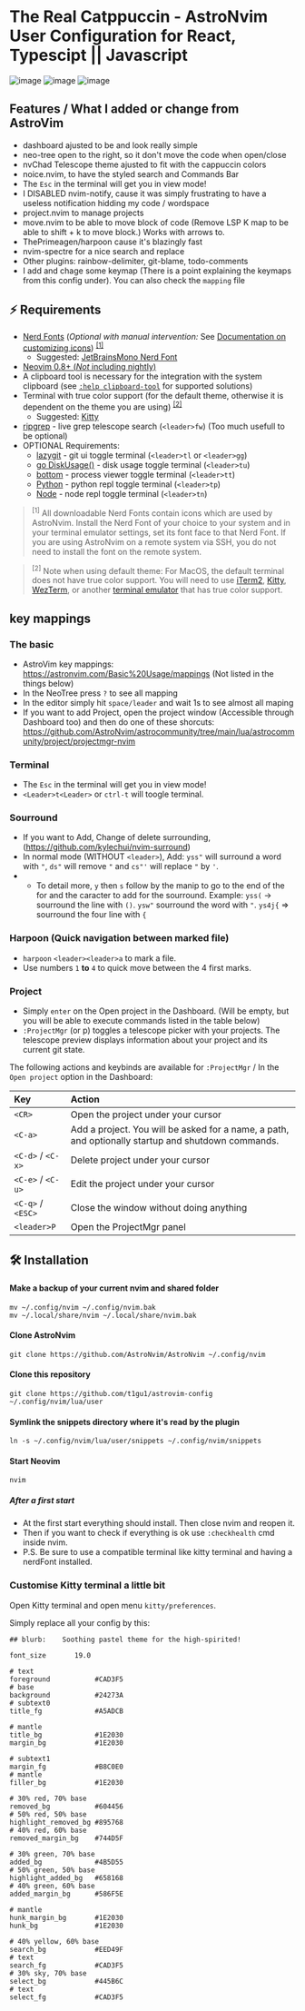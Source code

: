 # The Real Catppuccin - AstroNvim User Configuration for React, Typescipt || Javascript

![image](https://github.com/t1gu1/astrovim-config/assets/12479055/bf213f82-8e93-472d-baf5-f10e50803c95)
![image](https://github.com/t1gu1/astrovim-config/assets/12479055/a4a02c23-1263-4dca-be9d-65439be60a1b)
![image](https://github.com/t1gu1/astrovim-config/assets/12479055/3a09fafe-f43d-4da0-adb8-34a578c71993)

## Features / What I added or change from AstroVim

- dashboard ajusted to be and look really simple
- neo-tree open to the right, so it don't move the code when open/close
- nvChad Telescope theme ajusted to fit with the cappuccin colors
- noice.nvim, to have the styled search and Commands Bar
- The `Esc` in the terminal will get you in view mode!
- I DISABLED nvim-notify, cause it was simply frustrating to have a useless notification hidding my code / wordspace
- project.nvim to manage projects
- move.nvim to be able to move block of code (Remove LSP K map to be able to shift + k to move block.) Works with arrows to.
- ThePrimeagen/harpoon cause it's blazingly fast
- nvim-spectre for a nice search and replace
- Other plugins: rainbow-delimiter, git-blame, todo-comments
- I add and chage some keymap (There is a point explaining the keymaps from this config under). You can also check the `mapping` file

## ⚡ Requirements

- [Nerd Fonts](https://www.nerdfonts.com/font-downloads) (_Optional with manual intervention:_ See [Documentation on customizing icons](https://astronvim.com/Recipes/icons)) <sup>[[1]](#1)</sup>
  - Suggested: [JetBrainsMono Nerd Font](https://github.com/ryanoasis/nerd-fonts/releases/download/v3.0.2/JetBrainsMono.zip)
- [Neovim 0.8+ (_Not_ including nightly)](https://github.com/neovim/neovim/releases/tag/stable)
- A clipboard tool is necessary for the integration with the system clipboard (see [`:help clipboard-tool`](https://neovim.io/doc/user/provider.html#clipboard-tool) for supported solutions)
- Terminal with true color support (for the default theme, otherwise it is dependent on the theme you are using) <sup>[[2]](#2)</sup>
  - Suggested: [Kitty](https://sw.kovidgoyal.net/kitty/binary/)
- [ripgrep](https://github.com/BurntSushi/ripgrep) - live grep telescope search (`<leader>fw`) (Too much usefull to be optional)
- OPTIONAL Requirements:
  - [lazygit](https://github.com/jesseduffield/lazygit) - git ui toggle terminal (`<leader>tl` or `<leader>gg`)
  - [go DiskUsage()](https://github.com/dundee/gdu) - disk usage toggle terminal (`<leader>tu`)
  - [bottom](https://github.com/ClementTsang/bottom) - process viewer toggle terminal (`<leader>tt`)
  - [Python](https://www.python.org/) - python repl toggle terminal (`<leader>tp`)
  - [Node](https://nodejs.org/en/) - node repl toggle terminal (`<leader>tn`)

> <sup id="1">[1]</sup> All downloadable Nerd Fonts contain icons which are used by AstroNvim. Install the Nerd Font of your choice to your system and in your terminal emulator settings, set its font face to that Nerd Font. If you are using AstroNvim on a remote system via SSH, you do not need to install the font on the remote system.

> <sup id="2">[2]</sup> Note when using default theme: For MacOS, the default terminal does not have true color support. You will need to use [iTerm2](https://iterm2.com/), [Kitty](https://sw.kovidgoyal.net/kitty/), [WezTerm](https://wezfurlong.org/wezterm/), or another [terminal emulator](https://gist.github.com/XVilka/8346728#terminal-emulators) that has true color support.

## key mappings

### The basic

- AstroVim key mappings: <https://astronvim.com/Basic%20Usage/mappings> (Not listed in the things below)
- In the NeoTree press `?` to see all mapping
- In the editor simply hit `space/leader` and wait 1s to see almost all maping
- If you want to add Project, open the project window (Accessible through Dashboard too) and then do one of these shorcuts: <https://github.com/AstroNvim/astrocommunity/tree/main/lua/astrocommunity/project/projectmgr-nvim>

### Terminal
- The `Esc` in the terminal will get you in view mode!
- `<Leader>t<Leader>` or `ctrl-t` will toogle terminal. 

### Sourround
- If you want to Add, Change of delete surrounding, (<https://github.com/kylechui/nvim-surround>)
- In normal mode (WITHOUT `<leader>`), Add: `yss"` will surround a word with `"`, `ds"` will remove `"` and `cs"'` will replace `"` by `'`.
- - To detail more, `y` then `s` follow by the manip to go to the end of the for and the caracter to add for the sourround. Example: `yss(` -> sourround the line with `()`. `ysw"` sourround the word with `"`. `ys4j{` => sourround the four line with `{`

### Harpoon (Quick navigation between marked file)
- `harpoon` `<leader><leader>a` to mark a file. 
- Use numbers `1` **to** `4` to quick move between the 4 first marks.
  
### Project
- Simply `enter` on the Open project in the Dashboard. (Will be empty,  but you will be able to execute commands listed in the table below)
- `:ProjectMgr` (or <leader>p) toggles a telescope picker with your projects. The telescope preview displays information about your project and its current git state.

The following actions and keybinds are available for `:ProjectMgr` / In the `Open project` option in the Dashboard:

| Key               | Action                                                                                             |
| :---------------- | :------------------------------------------------------------------------------------------------- |
| `<CR>`            | Open the project under your cursor                                                                 |
| `<C-a>`           | Add a project. You will be asked for a name, a path, and optionally startup and shutdown commands. |
| `<C-d>` / `<C-x>` | Delete project under your cursor                                                                   |
| `<C-e>` / `<C-u>` | Edit the project under your cursor                                                                 |
| `<C-q>` / `<ESC>` | Close the window without doing anything                                                            |
| `<leader>P`       | Open the ProjectMgr panel                                                                          |

## 🛠️ Installation

#### Make a backup of your current nvim and shared folder

```shell
mv ~/.config/nvim ~/.config/nvim.bak
mv ~/.local/share/nvim ~/.local/share/nvim.bak
```

#### Clone AstroNvim

```shell
git clone https://github.com/AstroNvim/AstroNvim ~/.config/nvim
```

#### Clone this repository

```shell
git clone https://github.com/t1gu1/astrovim-config ~/.config/nvim/lua/user
```

#### Symlink the snippets directory where it's read by the plugin

```shell
ln -s ~/.config/nvim/lua/user/snippets ~/.config/nvim/snippets
```

#### Start Neovim

```shell
nvim
```

##### After a first start

- At the first start everything should install. Then close nvim and reopen it.
- Then if you want to check if everything is ok use `:checkhealth` cmd inside nvim.
- P.S. Be sure to use a compatible terminal like kitty terminal and having a nerdFont installed.

### Customise Kitty terminal a little bit

Open Kitty terminal and open menu `kitty/preferences`.

Simply replace all your config by this:

```shell
## blurb:    Soothing pastel theme for the high-spirited!

font_size       19.0

# text
foreground           #CAD3F5
# base
background           #24273A
# subtext0
title_fg             #A5ADCB

# mantle
title_bg             #1E2030
margin_bg            #1E2030

# subtext1
margin_fg            #B8C0E0
# mantle
filler_bg            #1E2030

# 30% red, 70% base
removed_bg           #604456
# 50% red, 50% base
highlight_removed_bg #895768
# 40% red, 60% base
removed_margin_bg    #744D5F

# 30% green, 70% base
added_bg             #4B5D55
# 50% green, 50% base
highlight_added_bg   #658168
# 40% green, 60% base
added_margin_bg      #586F5E

# mantle
hunk_margin_bg       #1E2030
hunk_bg              #1E2030

# 40% yellow, 60% base
search_bg            #EED49F
# text
search_fg            #CAD3F5
# 30% sky, 70% base
select_bg            #445B6C
# text
select_fg            #CAD3F5
```
